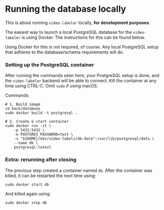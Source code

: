 # Running the database locally

This is about running `video-labeler` locally, **for development purposes**.

The easiest way to launch a local PostgreSQL database for the `video-labeler` is using Docker. The instructions for this can be found below.

Using Docker for this is not required, of course. Any local PostgreSQL setup that adheres to the database/schema requirements will do.

### Setting up the PostgreSQL container

After running the commands seen here, your PostgreSQL setup is done, and the `video-labeler` backend will be able to connect. Kill the container at any time using CTRL-C. Omit `sudo` if using macOS.

Commands:

```
# 1. Build image
cd back/database
sudo docker build -t postgresql .

# 2. Create & start container
sudo docker run -it \
    -p 5432:5432 \
    -e POSTGRES_PASSWORD=test \
    -v "${HOME}/dev/video-labels/db-data":/var/lib/postgresql/data \
    --name db \
    postgresql:latest
```

### Extra: rerunning after closing

The previous step created a container named `db`. After the container was killed, it can be restarted the next time using:

```
sudo docker start db
```

And killed again using:

```
sudo docker stop db
```
